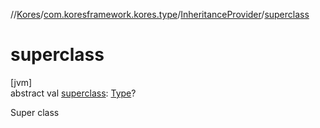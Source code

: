 //[Kores](../../../index.md)/[com.koresframework.kores.type](../index.md)/[InheritanceProvider](index.md)/[superclass](superclass.md)

# superclass

[jvm]\
abstract val [superclass](superclass.md): [Type](https://docs.oracle.com/javase/8/docs/api/java/lang/reflect/Type.html)?

Super class
